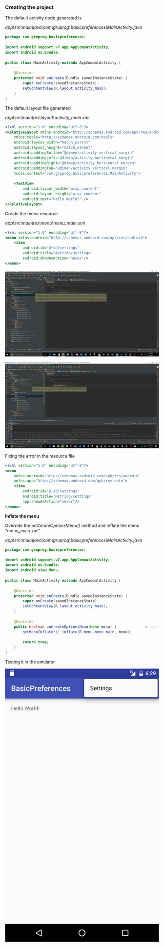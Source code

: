 ### Creating the project

The default activity code generated is 

*app\src\main\java\com\gruprog\basicpreferences\MainActivity.java*

```java
package com.gruprog.basicpreferences;

import android.support.v7.app.AppCompatActivity;
import android.os.Bundle;

public class MainActivity extends AppCompatActivity {

    @Override
    protected void onCreate(Bundle savedInstanceState) {
        super.onCreate(savedInstanceState);
        setContentView(R.layout.activity_main);
    }
}
```

The default layout file generated 

*app\src\main\res\layout\activity_main.xml*

```xml
<?xml version="1.0" encoding="utf-8"?>
<RelativeLayout xmlns:android="http://schemas.android.com/apk/res/android"
    xmlns:tools="http://schemas.android.com/tools"
    android:layout_width="match_parent"
    android:layout_height="match_parent"
    android:paddingBottom="@dimen/activity_vertical_margin"
    android:paddingLeft="@dimen/activity_horizontal_margin"
    android:paddingRight="@dimen/activity_horizontal_margin"
    android:paddingTop="@dimen/activity_vertical_margin"
    tools:context="com.gruprog.basicpreferences.MainActivity">

    <TextView
        android:layout_width="wrap_content"
        android:layout_height="wrap_content"
        android:text="Hello World!" />
</RelativeLayout>
```

Create the menu resource

*app\src\main\res\menu\menu_main.xml*

```xml
<?xml version="1.0" encoding="utf-8"?>
<menu xmlns:android="http://schemas.android.com/apk/res/android">
    <item
        android:id="@+id/settings"
        android:title="@string/settings"
        android:showAsAction="never"/>
</menu>
```

![](_misc/namespace%20error.png)

![](_misc/unknown%20attribute%20error.png)

Fixing the error in the resource file

```xml
<?xml version="1.0" encoding="utf-8"?>
<menu
    xmlns:android="http://schemas.android.com/apk/res/android"
    xmlns:app="http://schemas.android.com/apk/res-auto">
    <item
        android:id="@+id/settings"
        android:title="@string/settings"
        app:showAsAction="never"/>
</menu>
```

**Inflate the menu**

Override the *onCreateOptionsMenu()* method and inflate the menu "menu_main.xml"

*app\src\main\java\com\gruprog\basicpreferences\MainActivity.java*

```java
package com.gruprog.basicpreferences;

import android.support.v7.app.AppCompatActivity;
import android.os.Bundle;
import android.view.Menu;

public class MainActivity extends AppCompatActivity {

    @Override
    protected void onCreate(Bundle savedInstanceState) {
        super.onCreate(savedInstanceState);
        setContentView(R.layout.activity_main);
    }

    @Override   
    public boolean onCreateOptionsMenu(Menu menu) {             <--------------
        getMenuInflater().inflate(R.menu.menu_main, menu);

        return true;
    }
}
```

Testing it in the emulator

![](_misc/Screenshot%20of%20settings.png)
